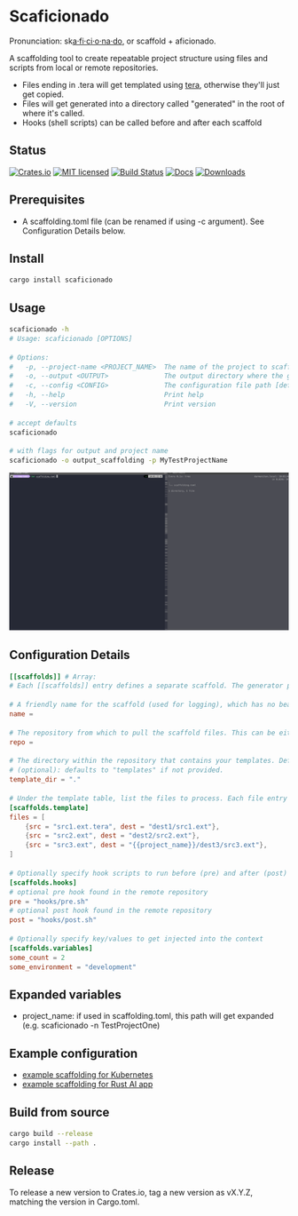 # Scaficionado

Pronunciation: sk[a·fi·ci·o·na·do](https://www.oxfordlearnersdictionaries.com/us/definition/english/aficionado), or scaffold + aficionado.

A scaffolding tool to create repeatable project structure using files and scripts from local or remote repositories.

- Files ending in .tera will get templated using [tera](https://keats.github.io/tera/), otherwise they'll just get copied.
- Files will get generated into a directory called "generated" in the root of where it's called.
- Hooks (shell scripts) can be called before and after each scaffold

## Status

[![Crates.io][crates-badge]][crates-url]
[![MIT licensed][mit-badge]][mit-url]
[![Build Status][actions-badge]][actions-url]
[![Docs][docsrs-badge]][docsrs-url]
[![Downloads][downloads-badge]][downloads-url]


[crates-badge]: https://img.shields.io/crates/v/scaficionado.svg
[crates-url]: https://crates.io/crates/scaficionado
[mit-badge]: https://img.shields.io/badge/license-MIT-blue.svg
[mit-url]: https://github.com/hortonew/scaficionado/blob/main/LICENSE
[actions-badge]: https://github.com/hortonew/scaficionado/actions/workflows/release.yml/badge.svg
[actions-url]: https://github.com/hortonew/scaficionado/actions
[docsrs-badge]: https://docs.rs/scaficionado/badge.svg
[docsrs-url]: https://docs.rs/scaficionado/latest/scaficionado/
[downloads-badge]: https://img.shields.io/crates/d/scaficionado.svg
[downloads-url]: https://crates.io/crates/scaficionado

## Prerequisites

- A scaffolding.toml file (can be renamed if using -c argument).  See Configuration Details below.

## Install

```sh
cargo install scaficionado
```

## Usage

```sh
scaficionado -h
# Usage: scaficionado [OPTIONS]

# Options:
#   -p, --project-name <PROJECT_NAME>  The name of the project to scaffold [default: MyExampleProject]
#   -o, --output <OUTPUT>              The output directory where the generated files will be placed [default: generated]
#   -c, --config <CONFIG>              The configuration file path [default: scaffolding.toml]
#   -h, --help                         Print help
#   -V, --version                      Print version

# accept defaults
scaficionado

# with flags for output and project name
scaficionado -o output_scaffolding -p MyTestProjectName
```

![Scaficionado](/images/scaficionado.gif)

## Configuration Details

```toml
[[scaffolds]] # Array:
# Each [[scaffolds]] entry defines a separate scaffold. The generator processes each scaffold in order.

# A friendly name for the scaffold (used for logging), which has no bearing on the configuration
name = 

# The repository from which to pull the scaffold files. This can be either a local path (e.g. ../example-1) or a remote Git URL.
repo =

# The directory within the repository that contains your templates. Defaults to "templates" if not provided. For repositories where the files reside at the root, set this to ".".
# (optional): defaults to "templates" if not provided.
template_dir = "."

# Under the template table, list the files to process. Each file entry has a src and dest, and dest paths can use the {{project_name}} variable.
[scaffolds.template]
files = [
    {src = "src1.ext.tera", dest = "dest1/src1.ext"},
    {src = "src2.ext", dest = "dest2/src2.ext"},
    {src = "src3.ext", dest = "{{project_name}}/dest3/src3.ext"},
]

# Optionally specify hook scripts to run before (pre) and after (post) template rendering. These paths are relative to the repository root.
[scaffolds.hooks]
# optional pre hook found in the remote repository
pre = "hooks/pre.sh"
# optional post hook found in the remote repository
post = "hooks/post.sh"

# Optionally specify key/values to get injected into the context
[scaffolds.variables]
some_count = 2
some_environment = "development"
```

## Expanded variables

- project_name: if used in scaffolding.toml, this path will get expanded (e.g. scaficionado -n TestProjectOne)

## Example configuration

- [example scaffolding for Kubernetes](examples/scaffolding.toml)
- [example scaffolding for Rust AI app](examples/scaffolding-rust-ai.toml)

## Build from source

```sh
cargo build --release
cargo install --path .
```

## Release

To release a new version to Crates.io, tag a new version as vX.Y.Z, matching the version in Cargo.toml.
